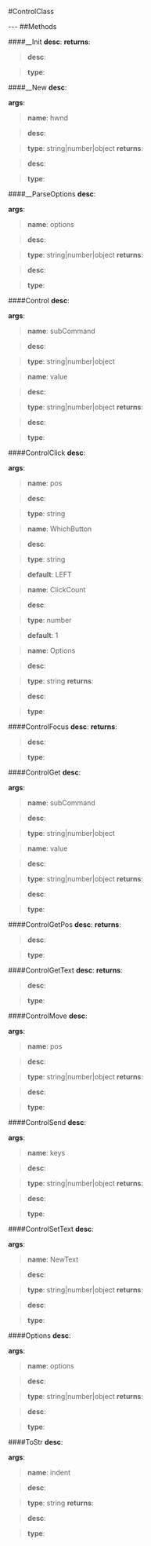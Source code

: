#ControlClass
<figure markdown="1">

</figure>
---
##Methods

####__Init
**desc**: 
**returns**:

> **desc**: 

> **type**: 

####__New
**desc**: 

**args**:

> **name**: hwnd

> **desc**: 

> **type**: string|number|object
**returns**:

> **desc**: 

> **type**: 

####__ParseOptions
**desc**: 

**args**:

> **name**: options

> **desc**: 

> **type**: string|number|object
**returns**:

> **desc**: 

> **type**: 

####Control
**desc**: 

**args**:

> **name**: subCommand

> **desc**: 

> **type**: string|number|object

> **name**: value

> **desc**: 

> **type**: string|number|object
**returns**:

> **desc**: 

> **type**: 

####ControlClick
**desc**: 

**args**:

> **name**: pos

> **desc**: 

> **type**: string

> **name**: WhichButton

> **desc**: 

> **type**: string

> **default**: LEFT

> **name**: ClickCount

> **desc**: 

> **type**: number

> **default**: 1

> **name**: Options

> **desc**: 

> **type**: string
**returns**:

> **desc**: 

> **type**: 

####ControlFocus
**desc**: 
**returns**:

> **desc**: 

> **type**: 

####ControlGet
**desc**: 

**args**:

> **name**: subCommand

> **desc**: 

> **type**: string|number|object

> **name**: value

> **desc**: 

> **type**: string|number|object
**returns**:

> **desc**: 

> **type**: 

####ControlGetPos
**desc**: 
**returns**:

> **desc**: 

> **type**: 

####ControlGetText
**desc**: 
**returns**:

> **desc**: 

> **type**: 

####ControlMove
**desc**: 

**args**:

> **name**: pos

> **desc**: 

> **type**: string|number|object
**returns**:

> **desc**: 

> **type**: 

####ControlSend
**desc**: 

**args**:

> **name**: keys

> **desc**: 

> **type**: string|number|object
**returns**:

> **desc**: 

> **type**: 

####ControlSetText
**desc**: 

**args**:

> **name**: NewText

> **desc**: 

> **type**: string|number|object
**returns**:

> **desc**: 

> **type**: 

####Options
**desc**: 

**args**:

> **name**: options

> **desc**: 

> **type**: string|number|object
**returns**:

> **desc**: 

> **type**: 

####ToStr
**desc**: 

**args**:

> **name**: indent

> **desc**: 

> **type**: string
**returns**:

> **desc**: 

> **type**: 

